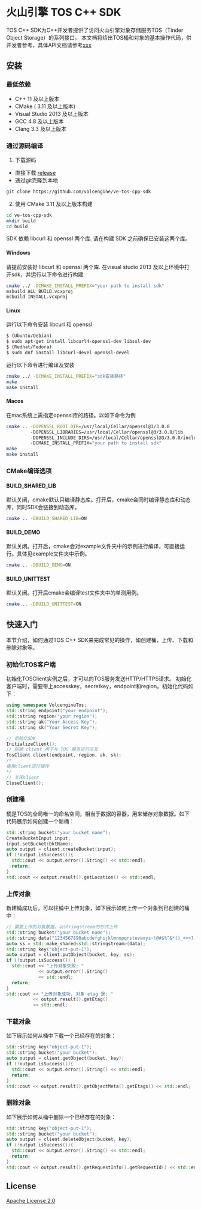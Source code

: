 # 火山引擎 TOS C++ SDK
TOS C++ SDK为C++开发者提供了访问火山引擎对象存储服务TOS（Tinder Object Storage）的系列接口。
本文档将给出TOS桶和对象的基本操作代码，供开发者参考，具体API文档请参考[xxx]()

## 安装
### 最低依赖
- C++ 11 及以上版本
- CMake ( 3.11 及以上版本)
- Visual Studio 2013 及以上版本
- GCC 4.8 及以上版本
- Clang 3.3 及以上版本

### 通过源码编译
1. 下载源码
- 直接下载 [release](https://github.com/volcengine/ve-tos-cpp-sdk/archive/refs/tags/0.1.0.zip)
- 通过git克隆到本地
```bash
git clone https://github.com/volcengine/ve-tos-cpp-sdk
```
2. 使用 CMake 3.11 及以上版本构建
```bash
cd ve-tos-cpp-sdk
mkdir build
cd build
```

SDK 依赖 libcurl 和 openssl 两个库. 请在构建 SDK 之前确保已安装这两个库。

#### Windows
请提前安装好 libcurl 和 openssl 两个库.
在visual studio 2013 及以上环境中打开sdk，并运行以下命令进行构建
```bash
cmake ../ -DCMAKE_INSTALL_PREFIX="your path to install sdk"
msbuild ALL_BUILD.vcxproj
msbuild INSTALL.vcxproj
```

#### Linux
运行以下命令安装 libcurl 和 openssl
```bash
$ (Ubuntu/Debian)
$ sudo apt-get install libcurl4-openssl-dev libssl-dev
$ (Redhat/Fedora)
$ sudo dnf install libcurl-devel openssl-devel
```
运行以下命令进行编译及安装
```bash
cmake ../ -DCMAKE_INSTALL_PREFIX="sdk安装路径"
make
make install
```
#### Macos
在mac系统上需指定openssl库的路径。以如下命令为例
```bash
cmake .. -DOPENSSL_ROOT_DIR=/usr/local/Cellar/openssl@3/3.0.0 
         -DOPENSSL_LIBRARIES=/usr/local/Cellar/openssl@3/3.0.0/lib 
         -DOPENSSL_INCLUDE_DIRS=/usr/local/Cellar/openssl@3/3.0.0/include
         -DCMAKE_INSTALL_PREFIX="your path to install sdk"
make
make install
```

### CMake编译选项
#### BUILD_SHARED_LIB
默认关闭，cmake默认只编译静态库。打开后，cmake会同时编译静态库和动态库，同时SDK会链接到动态库。
```bash
cmake .. -DBUILD_SHARED_LIB=ON
```
#### BUILD_DEMO
默认关闭。打开后，cmake会对example文件夹中的示例进行编译，可直接运行。具体见example文件夹中示例。
```bash
cmake .. -DBUILD_DEMO=ON
```
#### BUILD_UNITTEST
默认关闭。打开后cmake会编译test文件夹中的单测用例。
```bash
cmake .. -DBUILD_UNITTEST=ON
```

## 快速入门
本节介绍，如何通过TOS C++ SDK来完成常见的操作，如创建桶，上传、下载和删除对象等。
### 初始化TOS客户端
初始化TOSClient实例之后，才可以向TOS服务发送HTTP/HTTPS请求。
初始化客户端时，需要带上accesskey，secretkey，endpoint和region。初始化代码如下：

```cpp
using namespace VolcengineTos;
std::string endpoint("your endpoint");
std::string region("your region");
std::string ak("Your Access Key");
std::string sk("Your Secret Key");

// 初始化SDK
InitializeClient();
// 创建 client 用于与 TOS 服务进行交互
TosClient client(endpoint, region, ak, sk);
/*
使用client进行操作
*/
// 关闭client
CloseClient();
```

### 创建桶
桶是TOS的全局唯一的命名空间，相当于数据的容器，用来储存对象数据。如下代码展示如何创建一个新桶：

```cpp
std::string bucket("your bucket name");
CreateBucketInput input;
input.setBucket(bktName);
auto output = client.createBucket(input);
if (!output.isSuccess()){
  std::cout << output.error().String() << std::endl;
  return;
}
std::cout << output.result().getLocation() << std::endl;
```

### 上传对象
新建桶成功后，可以往桶中上传对象，如下展示如何上传一个对象到已创建的桶中：

```cpp
// 需要上传的对象数据，以stringstream的形式上传
std::string bucket("your bucket name");
std::string data("1234567890abcdefghijklmnopqrstuvwxyz~!@#$%^&*()_+<>?,./   :'1234567890abcdefghijklmnopqrstuvwxyz~!@#$%^&*()_+<>?,./   :'");
auto ss = std::make_shared<std::stringstream>(data);
std::string key("object-put-1");
auto output = client.putObject(bucket, key, ss);
if (!output.isSuccess()) {
  std::cout << "上传对象失败: "
            << output.error().String()
            << std::endl;
  return;
}
std::cout << "上传对象成功, 对象 etag 是: "
          << output.result().getEtag()
          << std::endl;
```

### 下载对象
如下展示如何从桶中下载一个已经存在的对象：

```cpp
std::string key("object-put-1");
std::string bucket("your bucket");
auto output = client.getObject(bucket, key);
if (!output.isSuccess()){
  std::cout << output.error().String() << std::endl;
  return;
}
std::cout << output.result().getObjectMeta().getEtags() << std::endl;
```

### 删除对象
如下展示如何从桶中删除一个已经存在的对象：

```cpp
std::string key("object-put-1");
std::string bucket("your bucket");
auto output = client.deleteObject(bucket, key);
if (!output.isSuccess()){
  std::cout << output.error().String() << std::endl;
  return;
}
std::cout << output.result().getRequestInfo().getRequestId() << std::endl;
```

## License
[Apache License 2.0](https://www.apache.org/licenses/LICENSE-2.0.html)
